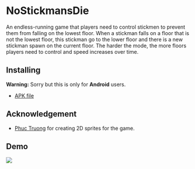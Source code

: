 # NoStickmansDie
An endless-running game that players need to control stickmen to prevent them from falling on the lowest floor. When a stickman falls on a floor that is not the lowest floor, this stickman go to the lower floor and there is a new stickman spawn on the current floor. The harder the mode, the more floors players need to control and speed increases over time.

## Installing
**Warning:** Sorry but this is only for **Android** users.
* [APK file](https://drive.google.com/open?id=109u0xZY-4DowEdCVZM8LhtMa9q_PfXVj)

## Acknowledgement
* [Phuc Truong](https://www.facebook.com/elvistruong212) for creating 2D sprites for the game.

## Demo
![](https://media.giphy.com/media/U3U0UwI6s9ERCRohyG/giphy.gif)

